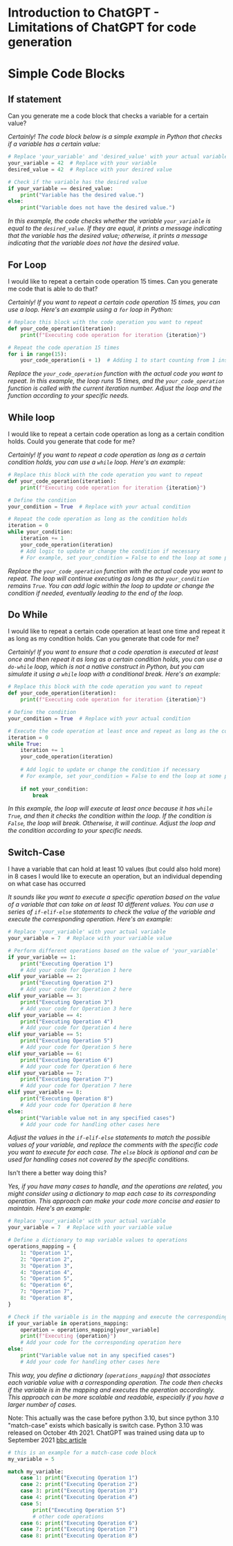 # Introduction to ChatGPT - Limitations of ChatGPT for code generation
# Simple Code Blocks

## If statement

Can you generate me a code block that checks a variable for a certain value?

_Certainly! The code block below is a simple example in Python that checks if a variable has a certain value:_

```python
# Replace 'your_variable' and 'desired_value' with your actual variable and desired value
your_variable = 42  # Replace with your variable
desired_value = 42  # Replace with your desired value

# Check if the variable has the desired value
if your_variable == desired_value:
    print("Variable has the desired value.")
else:
    print("Variable does not have the desired value.")
```

_In this example, the code checks whether the variable `your_variable` is equal to the `desired_value`. If they are equal, it prints a message indicating that the variable has the desired value; otherwise, it prints a message indicating that the variable does not have the desired value._

## For Loop

I would like to repeat a certain code operation 15 times. Can you generate me code that is able to do that?

_Certainly! If you want to repeat a certain code operation 15 times, you can use a loop. Here's an example using a `for` loop in Python:_

```python
# Replace this block with the code operation you want to repeat
def your_code_operation(iteration):
    print(f"Executing code operation for iteration {iteration}")

# Repeat the code operation 15 times
for i in range(15):
    your_code_operation(i + 1)  # Adding 1 to start counting from 1 instead of 0
```

_Replace the `your_code_operation` function with the actual code you want to repeat. In this example, the loop runs 15 times, and the `your_code_operation` function is called with the current iteration number. Adjust the loop and the function according to your specific needs._

## While loop

I would like to repeat a certain code operation as long as a certain condition holds. Could you generate that code for me?


_Certainly! If you want to repeat a code operation as long as a certain condition holds, you can use a `while` loop. Here's an example:_

```python
# Replace this block with the code operation you want to repeat
def your_code_operation(iteration):
    print(f"Executing code operation for iteration {iteration}")

# Define the condition
your_condition = True  # Replace with your actual condition

# Repeat the code operation as long as the condition holds
iteration = 0
while your_condition:
    iteration += 1
    your_code_operation(iteration)
    # Add logic to update or change the condition if necessary
    # For example, set your_condition = False to end the loop at some point
```

_Replace the `your_code_operation` function with the actual code you want to repeat. The loop will continue executing as long as the `your_condition` remains `True`. You can add logic within the loop to update or change the condition if needed, eventually leading to the end of the loop._

## Do While

I would like to repeat a certain code operation at least one time and repeat it as long as my condition holds. Can you generate that code for me?

_Certainly! If you want to ensure that a code operation is executed at least once and then repeat it as long as a certain condition holds, you can use a `do-while` loop, which is not a native construct in Python, but you can simulate it using a `while` loop with a conditional break. Here's an example:_

```python
# Replace this block with the code operation you want to repeat
def your_code_operation(iteration):
    print(f"Executing code operation for iteration {iteration}")

# Define the condition
your_condition = True  # Replace with your actual condition

# Execute the code operation at least once and repeat as long as the condition holds
iteration = 0
while True:
    iteration += 1
    your_code_operation(iteration)
    
    # Add logic to update or change the condition if necessary
    # For example, set your_condition = False to end the loop at some point
    
    if not your_condition:
        break
```

_In this example, the loop will execute at least once because it has `while True`, and then it checks the condition within the loop. If the condition is `False`, the loop will break. Otherwise, it will continue. Adjust the loop and the condition according to your specific needs._

## Switch-Case

I have a variable that can hold at least 10 values (but could also hold more) in 8 cases I would like to execute an operation, but an individual depending on what case has occurred

_It sounds like you want to execute a specific operation based on the value of a variable that can take on at least 10 different values. You can use a series of `if-elif-else` statements to check the value of the variable and execute the corresponding operation. Here's an example:_

```python
# Replace 'your_variable' with your actual variable
your_variable = 7  # Replace with your variable value

# Perform different operations based on the value of 'your_variable'
if your_variable == 1:
    print("Executing Operation 1")
    # Add your code for Operation 1 here
elif your_variable == 2:
    print("Executing Operation 2")
    # Add your code for Operation 2 here
elif your_variable == 3:
    print("Executing Operation 3")
    # Add your code for Operation 3 here
elif your_variable == 4:
    print("Executing Operation 4")
    # Add your code for Operation 4 here
elif your_variable == 5:
    print("Executing Operation 5")
    # Add your code for Operation 5 here
elif your_variable == 6:
    print("Executing Operation 6")
    # Add your code for Operation 6 here
elif your_variable == 7:
    print("Executing Operation 7")
    # Add your code for Operation 7 here
elif your_variable == 8:
    print("Executing Operation 8")
    # Add your code for Operation 8 here
else:
    print("Variable value not in any specified cases")
    # Add your code for handling other cases here
```

_Adjust the values in the `if-elif-else` statements to match the possible values of your variable, and replace the comments with the specific code you want to execute for each case. The `else` block is optional and can be used for handling cases not covered by the specific conditions._

Isn't there a better way doing this?

_Yes, if you have many cases to handle, and the operations are related, you might consider using a dictionary to map each case to its corresponding operation. This approach can make your code more concise and easier to maintain. Here's an example:_

```python
# Replace 'your_variable' with your actual variable
your_variable = 7  # Replace with your variable value

# Define a dictionary to map variable values to operations
operations_mapping = {
    1: "Operation 1",
    2: "Operation 2",
    3: "Operation 3",
    4: "Operation 4",
    5: "Operation 5",
    6: "Operation 6",
    7: "Operation 7",
    8: "Operation 8",
}

# Check if the variable is in the mapping and execute the corresponding operation
if your_variable in operations_mapping:
    operation = operations_mapping[your_variable]
    print(f"Executing {operation}")
    # Add your code for the corresponding operation here
else:
    print("Variable value not in any specified cases")
    # Add your code for handling other cases here
```

_This way, you define a dictionary (`operations_mapping`) that associates each variable value with a corresponding operation. The code then checks if the variable is in the mapping and executes the operation accordingly. This approach can be more scalable and readable, especially if you have a larger number of cases._

Note: This actually was the case before python 3.10, but since python 3.10 "match-case" exists which basically is switch case.
Python 3.10 was released on October 4th 2021. ChatGPT was trained using data up to September 2021 [bbc article](https://www.bbc.com/news/technology-66940771)

```python
# this is an example for a match-case code block
my_variable = 5

match my_variable:
    case 1: print("Executing Operation 1")
    case 2: print("Executing Operation 2")
    case 3: print("Executing Operation 3")
    case 4: print("Executing Operation 4")
    case 5: 
        print("Executing Operation 5")
        # other code operations
    case 6: print("Executing Operation 6")
    case 7: print("Executing Operation 7")
    case 8: print("Executing Operation 8")
```